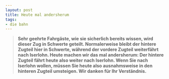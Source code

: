```yaml
--- 
layout: post
title: Heute mal andersherum
tags: 
- die bahn
---
```

<blockquote><strong>Sehr geehrte Fahrgäste,
wie sie sicherlich bereits wissen, wird dieser Zug in Schwerte geteilt. Normalerweise bleibt der hintere Zugteil hier in Schwerte, während der vordere Zugteil weiterfährt nach Iserlohn. Heute machen wir das mal andersherum: Der hintere Zugteil fährt heute also weiter nach Iserlohn. Wenn Sie nach Iserlohn wollen, müssen Sie heute also ausnahmsweise in den hinteren Zugteil umsteigen. Wir danken für Ihr Verständnis.</strong></blockquote>
